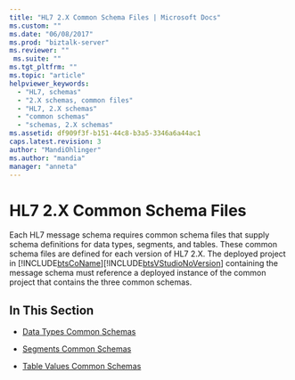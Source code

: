 ```yaml
---
title: "HL7 2.X Common Schema Files | Microsoft Docs"
ms.custom: ""
ms.date: "06/08/2017"
ms.prod: "biztalk-server"
ms.reviewer: ""
 ms.suite: ""
ms.tgt_pltfrm: ""
ms.topic: "article"
helpviewer_keywords: 
  - "HL7, schemas"
  - "2.X schemas, common files"
  - "HL7, 2.X schemas"
  - "common schemas"
  - "schemas, 2.X schemas"
ms.assetid: df909f3f-b151-44c8-b3a5-3346a6a44ac1
caps.latest.revision: 3
author: "MandiOhlinger"
ms.author: "mandia"
manager: "anneta"
---
```

# HL7 2.X Common Schema Files
Each HL7 message schema requires common schema files that supply schema definitions for data types, segments, and tables. These common schema files are defined for each version of HL7 2.X. The deployed project in [!INCLUDE[btsCoName](../../includes/btsconame-md.md)][!INCLUDE[btsVStudioNoVersion](../../includes/btsvstudionoversion-md.md)] containing the message schema must reference a deployed instance of the common project that contains the three common schemas.  
  
## In This Section  
  
-   [Data Types Common Schemas](../../adapters-and-accelerators/accelerator-hl7/data-types-common-schemas.md)  
  
-   [Segments Common Schemas](../../adapters-and-accelerators/accelerator-hl7/segments-common-schemas.md)  
  
-   [Table Values Common Schemas](../../adapters-and-accelerators/accelerator-hl7/table-values-common-schemas.md)
